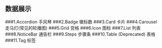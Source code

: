 ## 数据展示
###1.Accordion 手风琴
###2.Badge 徽标数
###3.Card 卡片
###4.Carousel 走马灯(常见的轮播图)
###5.Grid 宫格
###6.Icon 图标
###7.List 列表
###8.NoticeBar 通告栏
###9.Steps 步骤条
###10.Table (Deprecated) 表格
###11.Tag 标签